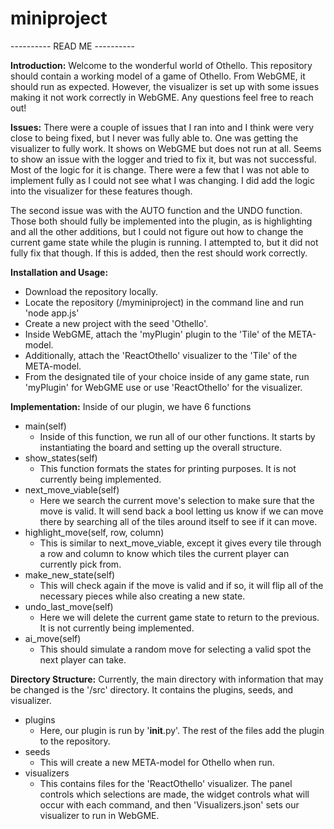 # miniproject
---------- READ ME ----------

**Introduction:**
Welcome to the wonderful world of Othello. This repository should contain a working model of a game of Othello. From WebGME, it should run as expected. However, the visualizer is set up with some issues making it not work correctly in WebGME. Any questions feel free to reach out!

**Issues:**
There were a couple of issues that I ran into and I think were very close to being fixed, but I never was fully able to. One was getting the visualizer to fully work. It shows on WebGME but does not run at all. Seems to show an issue with the logger and tried to fix it, but was not successful. Most of the logic for it is change. There were a few that I was not able to implement fully as I could not see what I was changing. I did add the logic into the visualizer for these features though.

The second issue was with the AUTO function and the UNDO function. Those both should fully be implemented into the plugin, as is highlighting and all the other additions, but I could not figure out how to change the current game state while the plugin is running. I attempted to, but it did not fully fix that though. If this is added, then the rest should work correctly.

**Installation and Usage:**
  - Download the repository locally.
  - Locate the repository (/myminiproject) in the command line and run 'node app.js'
  - Create a new project with the seed 'Othello'.
  - Inside WebGME, attach the 'myPlugin' plugin to the 'Tile' of the META-model.
  - Additionally, attach the 'ReactOthello' visualizer to the 'Tile' of the META-model.
  - From the designated tile of your choice inside of any game state, run 'myPlugin' for WebGME use or use 'ReactOthello' for the visualizer.

**Implementation:**
Inside of our plugin, we have 6 functions
  - main(self)
    - Inside of this function, we run all of our other functions. It starts by instantiating the board and setting up the overall structure.
  - show_states(self)
    - This function formats the states for printing purposes. It is not currently being implemented.
  - next_move_viable(self)
    - Here we search the current move's selection to make sure that the move is valid. It will send back a bool letting us know if we can move there by searching all of the tiles around itself to see if it can move.
  - highlight_move(self, row, column)
    - This is similar to next_move_viable, except it gives every tile through a row and column to know which tiles the current player can currently pick from.
  - make_new_state(self)
    - This will check again if the move is valid and if so, it will flip all of the necessary pieces while also creating a new state.
  - undo_last_move(self)
    - Here we will delete the current game state to return to the previous. It is not currently being implemented.
  - ai_move(self)
    - This should simulate a random move for selecting a valid spot the next player can take.

**Directory Structure:**
Currently, the main directory with information that may be changed is the '/src' directory. It contains the plugins, seeds, and visualizer.
  - plugins
    - Here, our plugin is run by '__init__.py'. The rest of the files add the plugin to the repository.
  - seeds
    - This will create a new META-model for Othello when run.
  - visualizers
    - This contains files for the 'ReactOthello' visualizer. The panel controls which selections are made, the widget controls what will occur with each command, and then 'Visualizers.json' sets our visualizer to run in WebGME.
